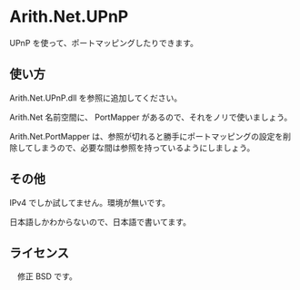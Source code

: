 ﻿# Arith.Net.UPnP

UPnP を使って、ポートマッピングしたりできます。

## 使い方

Arith.Net.UPnP.dll を参照に追加してください。

Arith.Net 名前空間に、 PortMapper があるので、それをノリで使いましょう。

Arith.Net.PortMapper は、参照が切れると勝手にポートマッピングの設定を削除してしまうので、必要な間は参照を持っているようにしましょう。

## その他

IPv4 でしか試してません。環境が無いです。

日本語しかわからないので、日本語で書いてます。

## ライセンス

　修正 BSD です。

